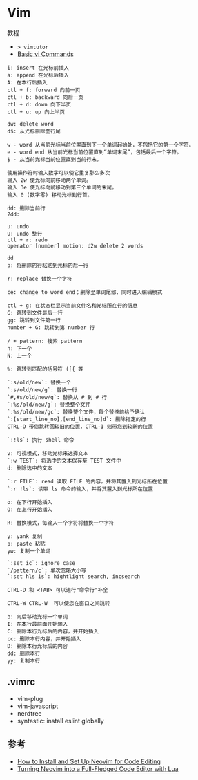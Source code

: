 # Vim

教程

* `> vimtutor`
* [Basic vi Commands](https://www.cs.colostate.edu/helpdocs/vi.html)

```text
i: insert 在光标前插入
a: append 在光标后插入
A: 在本行后插入
ctl + f: forward 向前一页
ctl + b: backward 向后一页
ctl + d: down 向下半页
ctl + u: up 向上半页

dw: delete word
d$: 从光标删除至行尾

w - word 从当前光标当前位置直到下一个单词起始处，不包括它的第一个字符。
e - word end 从当前光标当前位置直到“单词末尾”，包括最后一个字符。
$ - 从当前光标当前位置直到当前行末。

使用操作符时输入数字可以使它重复那么多次
输入 2w 使光标向前移动两个单词。
输入 3e 使光标向前移动到第三个单词的末尾。
输入 0 (数字零) 移动光标到行首。

dd: 删除当前行
2dd:

u: undo
U: undo 整行
ctl + r: redo
operator [number] motion: d2w delete 2 words

dd
p: 将删除的行粘贴到光标的后一行

r: replace 替换一个字符

ce: change to word end；删除至单词尾部，同时进入编辑模式

ctl + g: 在状态栏显示当前文件名和光标所在行的信息
G: 跳转到文件最后一行
gg: 跳转到文件第一行
number + G: 跳转到第 number 行

/ + pattern: 搜索 pattern
n: 下一个
N: 上一个

%: 跳转到匹配的括号符 ([{ 等

`:s/old/new`: 替换一个
`:s/old/new/g`: 替换一行
`#,#s/old/new/g`: 替换从 # 到 # 行
`:%s/old/new/g`: 替换整个文件
`:%s/old/new/gc`: 替换整个文件，每个替换前给予确认
`:[start_line_no],[end_line_no]d`: 删除指定的行
CTRL-O 带您跳转回较旧的位置，CTRL-I 则带您到较新的位置

`:!ls`: 执行 shell 命令

v: 可视模式，移动光标来选择文本
`:w TEST`: 将选中的文本保存至 TEST 文件中
d: 删除选中的文本

`:r FILE`: read 读取 FILE 的内容，并将其置入到光标所在位置
`:r !ls`: 读取 ls 命令的输入，并将其置入到光标所在位置

o: 在下行开始插入
O: 在上行开始插入

R: 替换模式，每输入一个字符将替换一个字符

y: yank 复制
p: paste 粘贴
yw: 复制一个单词

`:set ic`: ignore case
`/pattern/c`: 单次忽略大小写
`:set hls is`: hightlight search, incsearch

CTRL-D 和 <TAB> 可以进行"命令行"补全

CTRL-W CTRL-W  可以使您在窗口之间跳转
```

```text
b: 向后移动光标一个单词
I: 在本行最前面开始输入
C: 删除本行光标后的内容，并开始插入
cc: 删除本行内容，并开始插入
D: 删除本行光标后的内容
dd: 删除本行
yy: 复制本行
```

## .vimrc

* vim-plug
* vim-javascript
* nerdtree
* syntastic: install eslint globally

## 参考

* [How to Install and Set Up Neovim for Code Editing](https://mattermost.com/blog/how-to-install-and-set-up-neovim-for-code-editing/)
* [Turning Neovim into a Full-Fledged Code Editor with Lua](https://mattermost.com/blog/turning-neovim-into-a-full-fledged-code-editor-with-lua/)
